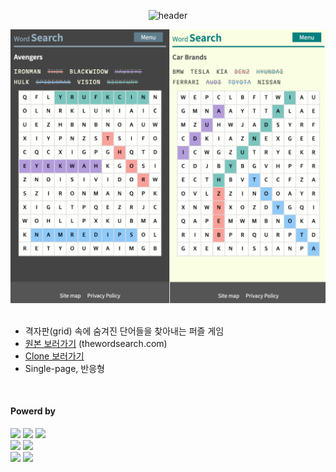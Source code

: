 <div align="center">

  ![header](https://capsule-render.vercel.app/api?type=waving&color=4078c0&height=180&section=header&text=Word%20Search%20-%20Clone&fontSize=45&animation=fadeIn&fontAlignY=38&desc=yonghun16&descAlignY=55&descAlign=85)

  <img src="https://raw.githubusercontent.com/yonghun16/wordsearch/refs/heads/main/app.png" width=800px />
	
</div>

</br>

<ul>
  <li>
      격자판(grid) 속에 숨겨진 단어들을 찾아내는 퍼즐 게임
  </li>
	<li>
		<a href="https://thewordsearch.com/">원본 보러가기</a> (thewordsearch.com)
	</li>
	<li>
		<a href="http://140.238.9.24:8001/">Clone 보러가기</a>
	</li>
	<li>
		Single-page, 반응형
	</li>
</ul>

</br>

<h4>Powerd by</h4>
<div>
	<!-- HTML --><a href="https://html.spec.whatwg.org/"><img src="https://img.shields.io/badge/HTML5-E34F26?style=flat&logo=HTML5&logoColor=white" /></a>
	<!-- CSS --><a href="https://www.w3.org/Style/CSS/"><img src="https://img.shields.io/badge/CSS3-1572B6?style=flat&logo=CSS3&logoColor=white" /></a>
	<!-- JavaScript --><a href="https://www.ecma-international.org/"><img src="https://img.shields.io/badge/JavaScript-F7DF1E?style=flat&logo=JavaScript&logoColor=white" /></a>
  <br>
	<!-- Python --><a href="https://www.python.org/"><img src="https://img.shields.io/badge/Python-3776AB?style=flat&logo=Python&logoColor=white" /></a>
	<!-- FastAPI --><a href="https://fastapi.tiangolo.com/"><img src="https://img.shields.io/badge/FastAPI-009688?style=flat&logo=FastAPI&logoColor=white" /></a>
 	<br>
	<!-- Vim --><a href="https://www.vim.org"><img src="https://img.shields.io/badge/Vim-019733?style=flat&logo=vim&logoColor=white" /></a>
	<!-- OCI --><a href="https://www.oracle.com/cloud/"><img src="https://img.shields.io/badge/OCI-F80000?style=flat&logo=Oracle&logoColor=white" /></a>
</div>
